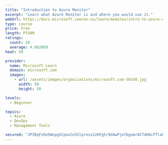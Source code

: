 ```yaml
---
title: "Introduction to Azure Monitor"
excerpt: "Learn what Azure Monitor is and where you would use it."
webUrl: https://docs.microsoft.com/en-us/learn/modules/intro-to-azure-monitor/
type: course
price: Free
length: PT49M
ratings:
  count: 29
  average: 4.862069
heat: 50

provider:
  name: Microsoft Learn
  domain: microsoft.com
  images:
    - url: /assets/images/organizations/microsoft.com-50x50.jpg
      width: 50
      height: 50

levels:
  - Beginner

topics:
  - Azure
  - DevOps
  - Management Tools

secured: "JPIBqFzKe5WnpgSCpoxCe5Slpress2zKFgSr9d4wPje7bgomr8CT4HbLPTlaE9UAxqTc03h0f7h9/TY6bkk3/i/0XueVd9dkr20bXoCz+4ic2wf+UbxZBSRBPuWqbT2qS5tQq6vXGGBoMLR22DI74gnv07oOBM4DhpMCz8NQv9d6enuBhA+Dq6z0CcmfNC9SzAU/uQbcnBMZV3Tqk9d4JMM6CFu5vR/cmHIN7szlaRhGibNltFsEcInY4ZXy3ExFC1TvMRksG2GPDbxcAEJct/XauOC5m1rMafpqZjmw7hCD37VUzMhUPXUZcMv26sMpoPqkge8mVWcfIp2GXgGAmH713H7jm/pmUycfP80NxbZjRVt1DXpdFQJNKsPv2O7yN6+WvAAVEjTVRk5arjP7p6QOJj15XKZBV3yQfaAO4SA=;hXm+pUrx7EDK5/xPMsC1cw=="
---
```


